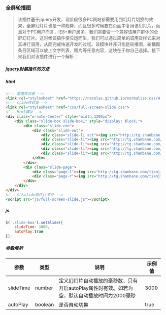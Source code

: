 ### 全屏轮播图
> 该插件基于jquery开发，现阶段很多PC网站都需要用到幻灯片切换的效果，全屏幻灯片也是一种趋势，而且很多时候要在页面中复用该幻灯片，而且对于PC用户而言，IE8+用户居多，我们需要做一个兼容该用户群体的全屏幻灯片。这时候该插件便应运而生，我们可以通过简单的调用及样式来对其进行调用，从而完成快速开发的过程。该模块并非只能是轮播图，轮播图条目区域可以放上文字列表、图片等任意内容，这块在于你自己选择。接下来我们对该插件进行一个解析：

##### [jquery封装插件的方法](http://blog.csdn.net/osdfhv/article/details/53185914)

##### html
```html
<!-- 重置样式表 -->
<link rel="stylesheet" href="https://necolas.github.io/normalize.css/4.1.1/normalize.css">
<!-- slide样式表 -->
<link rel="stylesheet" href="css/full-screen-slide.css">
<!-- html模块 -->
<div class="w-auto-Center" style="width:1200px">
	<div class="slide-box slide-box1" style="display: block;">
		<div class="slide-con">
			<div class="slide-out">
				<div class="slide-li act"><img src="http://tg.shanbane.com/tianjia_cesv3/images/temp/main2/slide/1.png" alt=""></div>
				<div class="slide-li"><img src="http://tg.shanbane.com/tianjia_cesv3/images/temp/main2/slide/2.png" alt=""></div>
				<div class="slide-li"><img src="http://tg.shanbane.com/tianjia_cesv3/images/temp/main2/slide/3.png" alt=""></div>
				<div class="slide-li"><img src="http://tg.shanbane.com/tianjia_cesv3/images/temp/main2/slide/4.png" alt=""></div>
				<div class="slide-li"><img src="http://tg.shanbane.com/tianjia_cesv3/images/temp/main2/slide/5.png" alt=""></div>
			</div>
		</div>
		<div class="slide-page">
			<div class="page-l"><img src="http://tg.shanbane.com/tianjia_cesv3/images/icon/page-l.png" alt=""></div>
			<div class="page-r"><img src="http://tg.shanbane.com/tianjia_cesv3/images/icon/page-r.png" alt=""></div>
		</div>
	</div>
</div>
<!-- 引入slide插件js文件 -->
<script src="js/full-screen-slide.js"></script>
```

##### js
```js
$('.slide-box').setSlide({
	slideTime: 3000,
	autoPlay:true
});
```
##### 参数解析
参数 | 类型 |说明 | 示例值
---|---|---|---
slideTime | number | 定义幻灯片自动播放的毫秒数，只有开启autoPlay属性时有效。如若为空，默认自动播放时间为2000毫秒 | 3000
autoPlay | boolean | 是否自动切换 		| true

